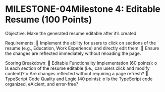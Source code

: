 # MILESTONE-04Milestone 4: Editable Resume (100 Points) 

Objective: 
Make the generated resume editable after it’s created. 

Requirements: 
 Implement the ability for users to click on sections of the resume (e.g., Education, Work 
Experience) and directly edit them. 
 Ensure the changes are reflected immediately without reloading the page. 

Scoring Breakdown: 
 Editable Functionality Implementation (60 points): 
o Is each section of the resume editable (i.e., can users click and modify content)? 
o Are changes reflected without requiring a page refresh? 
 TypeScript Code Quality and Logic (40 points): 
o Is the TypeScript code organized, eAicient, and error-free? 
